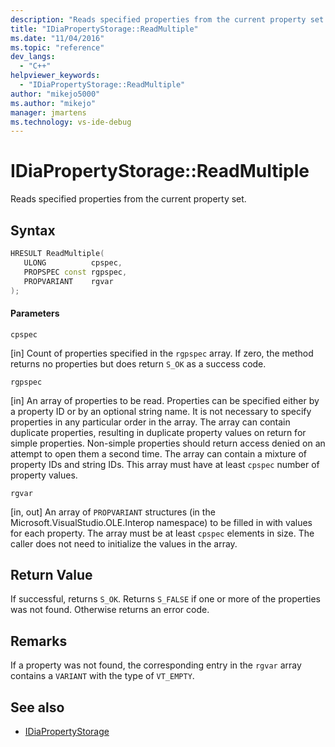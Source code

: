 ```yaml
---
description: "Reads specified properties from the current property set."
title: "IDiaPropertyStorage::ReadMultiple"
ms.date: "11/04/2016"
ms.topic: "reference"
dev_langs:
  - "C++"
helpviewer_keywords:
  - "IDiaPropertyStorage::ReadMultiple"
author: "mikejo5000"
ms.author: "mikejo"
manager: jmartens
ms.technology: vs-ide-debug
---
```

# IDiaPropertyStorage::ReadMultiple

Reads specified properties from the current property set.

## Syntax

```C++
HRESULT ReadMultiple( 
   ULONG          cpspec,
   PROPSPEC const rgpspec,
   PROPVARIANT    rgvar
);
```

#### Parameters
 `cpspec`

[in] Count of properties specified in the `rgpspec` array. If zero, the method returns no properties but does return `S_OK` as a success code.

 `rgpspec`

[in] An array of properties to be read. Properties can be specified either by a property ID or by an optional string name. It is not necessary to specify properties in any particular order in the array. The array can contain duplicate properties, resulting in duplicate property values on return for simple properties. Non-simple properties should return access denied on an attempt to open them a second time. The array can contain a mixture of property IDs and string IDs. This array must have at least `cpspec` number of property values.

 `rgvar`

[in, out] An array of `PROPVARIANT` structures (in the Microsoft.VisualStudio.OLE.Interop namespace) to be filled in with values for each property. The array must be at least `cpspec` elements in size. The caller does not need to initialize the values in the array.

## Return Value
 If successful, returns `S_OK`. Returns `S_FALSE` if one or more of the properties was not found. Otherwise returns an error code.

## Remarks
 If a property was not found, the corresponding entry in the `rgvar` array contains a `VARIANT` with the type of `VT_EMPTY`.

## See also
- [IDiaPropertyStorage](../../debugger/debug-interface-access/idiapropertystorage.md)
